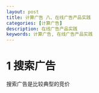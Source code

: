 ```yaml
---
layout: post
title: 计算广告 八、在线广告产品实践
categories: [计算广告]
description: 在线广告产品实践
keywords: 计算广告, 在线广告产品实践
---
```


# 1 搜索广告
搜索广告是比较典型的竞价
